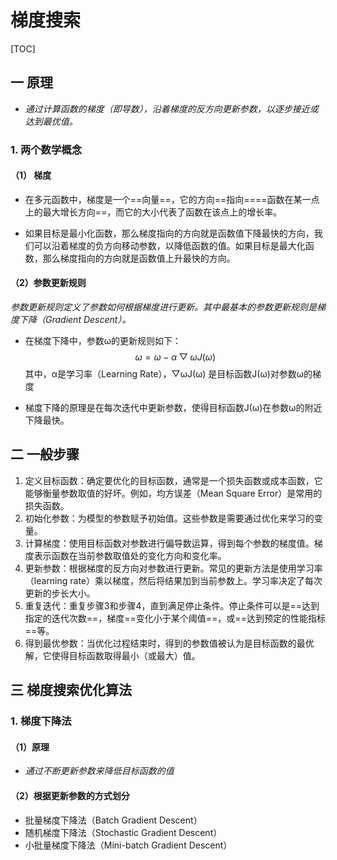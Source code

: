 # 梯度搜索

[TOC]

## 一 原理

* *通过计算函数的梯度（即导数），沿着梯度的反方向更新参数，以逐步接近或达到最优值。*



### 1. 两个数学概念

#### （1） 梯度

* 在多元函数中，梯度是一个==向量==，它的方向==指向====函数在某一点上的最大增长方向==，而它的大小代表了函数在该点上的增长率。

* 如果目标是最小化函数，那么梯度指向的方向就是函数值下降最快的方向，我们可以沿着梯度的负方向移动参数，以降低函数的值。如果目标是最大化函数，那么梯度指向的方向就是函数值上升最快的方向。



#### （2）参数更新规则

*参数更新规则定义了参数如何根据梯度进行更新。其中最基本的参数更新规则是梯度下降（Gradient Descent）。*



* 在梯度下降中，参数ω的更新规则如下：
  $$
  ω = ω - α▽ωJ(ω)
  $$
  其中，α是学习率（Learning Rate），▽ωJ(ω) 是目标函数J(ω)对参数ω的梯度

  

* 梯度下降的原理是在每次迭代中更新参数，使得目标函数J(ω)在参数ω的附近下降最快。



## 二 一般步骤

1. 定义目标函数：确定要优化的目标函数，通常是一个损失函数或成本函数，它能够衡量参数取值的好坏。例如，均方误差（Mean Square Error）是常用的损失函数。
2. 初始化参数：为模型的参数赋予初始值。这些参数是需要通过优化来学习的变量。
3. 计算梯度：使用目标函数对参数进行偏导数运算，得到每个参数的梯度值。梯度表示函数在当前参数取值处的变化方向和变化率。
4. 更新参数：根据梯度的反方向对参数进行更新。常见的更新方法是使用学习率（learning rate）乘以梯度，然后将结果加到当前参数上。学习率决定了每次更新的步长大小。
5. 重复迭代：重复步骤3和步骤4，直到满足停止条件。停止条件可以是==达到指定的迭代次数==，梯度==变化小于某个阈值==，或==达到预定的性能指标==等。
6. 得到最优参数：当优化过程结束时，得到的参数值被认为是目标函数的最优解，它使得目标函数取得最小（或最大）值。



## 三 梯度搜索优化算法

### 1. 梯度下降法

#### （1）原理

* *通过不断更新参数来降低目标函数的值*



#### （2）根据更新参数的方式划分

* 批量梯度下降法（Batch Gradient Descent）
* 随机梯度下降法（Stochastic Gradient Descent）
* 小批量梯度下降法（Mini-batch Gradient Descent）

